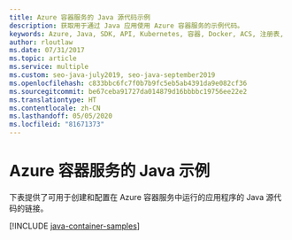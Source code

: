 ```yaml
---
title: Azure 容器服务的 Java 源代码示例
description: 获取用于通过 Java 应用使用 Azure 容器服务的示例代码。
keywords: Azure, Java, SDK, API, Kubernetes, 容器, Docker, ACS, 注册表, 映像
author: rloutlaw
ms.date: 07/31/2017
ms.topic: article
ms.service: multiple
ms.custom: seo-java-july2019, seo-java-september2019
ms.openlocfilehash: c833bbc6fc7f0b7b9fc5eb5ab4391da9e082cf36
ms.sourcegitcommit: be67ceba91727da014879d16bbbbc19756ee22e2
ms.translationtype: HT
ms.contentlocale: zh-CN
ms.lasthandoff: 05/05/2020
ms.locfileid: "81671373"
---
```

# <a name="java-samples-for-azure-container-service"></a>Azure 容器服务的 Java 示例

下表提供了可用于创建和配置在 Azure 容器服务中运行的应用程序的 Java 源代码的链接。

[!INCLUDE [java-container-samples](includes/java-container-samples.md)]